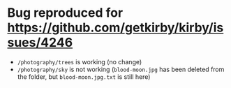 # Bug reproduced for https://github.com/getkirby/kirby/issues/4246

- `/photography/trees` is working (no change)
- `/photography/sky` is not working (`blood-moon.jpg` has been deleted from the folder, but `blood-moon.jpg.txt` is still here)
